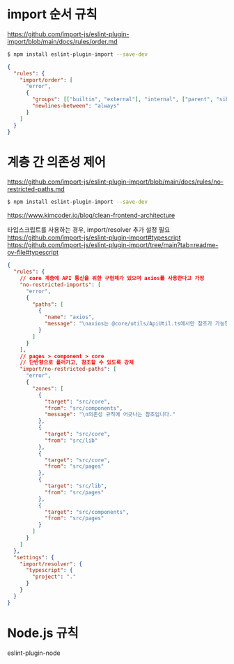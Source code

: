 # import 순서 규칙

https://github.com/import-js/eslint-plugin-import/blob/main/docs/rules/order.md

```bash
$ npm install eslint-plugin-import --save-dev
```

```json
{
  "rules": {
    "import/order": [
      "error",
      {
        "groups": [["builtin", "external"], "internal", ["parent", "sibling"], "index"],
        "newlines-between": "always"
      }
    ]
  }
}
```

# 계층 간 의존성 제어

https://github.com/import-js/eslint-plugin-import/blob/main/docs/rules/no-restricted-paths.md

```bash
$ npm install eslint-plugin-import --save-dev
```

https://www.kimcoder.io/blog/clean-frontend-architecture

타입스크립트를 사용하는 경우, import/resolver 추가 설정 필요  
https://github.com/import-js/eslint-plugin-import#typescript  
https://github.com/import-js/eslint-plugin-import/tree/main?tab=readme-ov-file#typescript

```json
{
  "rules": {
    // core 계층에 API 통신을 위한 구현체가 있으며 axios를 사용한다고 가정
    "no-restricted-imports": [
      "error",
      {
        "paths": [
          {
            "name": "axios",
            "message": "\naxios는 @core/utils/ApiUtil.ts에서만 참조가 가능합니다."
          }
        ]
      }
    ],
    // pages > component > core
    // 단반향으로 플러가고, 참조할 수 있도록 강제
    "import/no-restricted-paths": [
      "error",
      {
        "zones": [
          {
            "target": "src/core",
            "from": "src/components",
            "message": "\n의존성 규칙에 어긋나는 참조입니다."
          },
          {
            "target": "src/core",
            "from": "src/lib"
          },
          {
            "target": "src/core",
            "from": "src/pages"
          },
          {
            "target": "src/lib",
            "from": "src/pages"
          },
          {
            "target": "src/components",
            "from": "src/pages"
          }
        ]
      }
    ]
  },
  "settings": {
    "import/resolver": {
      "typescript": {
        "project": "."
      }
    }
  }
}
```

# Node.js 규칙

eslint-plugin-node
